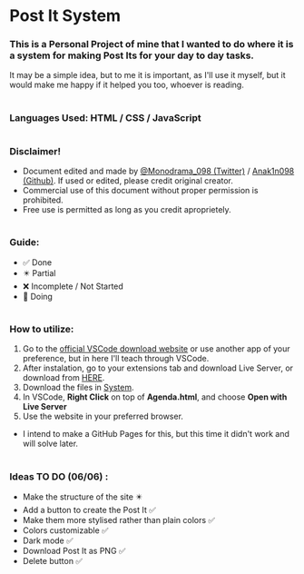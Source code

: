 # Post It System

### This is a Personal Project of mine that I wanted to do where it is a system for making Post Its for your day to day tasks.
It may be a simple idea, but to me it is important, as I'll use it myself, but it would make me happy if it helped you too, whoever is reading.
#
### Languages Used: HTML / CSS / JavaScript
#
### Disclaimer!
+ Document edited and made by [@Monodrama_098 (Twitter)](https://x.com/Monodrama_098) / [Anak1n098 (Github)](https://github.com/Anak1n098). If used or edited, please credit original creator.
+ Commercial use of this document without proper permission is prohibited.
+ Free use is permitted as long as you credit aproprietely.
#
### Guide:
+ ✅ Done
+ ✴️ Partial
+ ❌ Incomplete / Not Started
+ 🛜 Doing
#
### How to utilize:
1. Go to the [official VSCode download website](https://code.visualstudio.com/download) or use another app of your preference, but in here I'll teach through VSCode.
2. After instalation, go to your extensions tab and download Live Server, or download from [HERE](https://marketplace.visualstudio.com/items?itemName=ritwickdey.LiveServer).
3. Download the files in [System](https://github.com/Anak1n098/Post-It-System/tree/main/System).
4. In VSCode, **Right Click** on top of **Agenda.html**, and choose **Open with Live Server**
5. Use the website in your preferred browser.

- I intend to make a GitHub Pages for this, but this time it didn't work and will solve later.
#
### Ideas TO DO (06/06) :
 - Make the structure of the site ✴️
 - Add a button to create the Post It ✅
 - Make them more stylised rather than plain colors ✅
 - Colors customizable ✅
 - Dark mode ✅
 - Download Post It as PNG ✅
 - Delete button ✅
#
